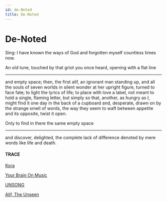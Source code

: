 ```yaml
---
id: de-Nnted
title: De-Noted 
---
```


# De-Noted

Sing: I have known the ways of God
and forgotten myself
countless times now.

An old tune, touched
by that griot you once heard,
opening with a flat line
_________________
and empty space;
then, the first alif,
an ignorant man standing up,
and all the souls of seven worlds
in silent wonder
at her upright figure,
turned to face fate;
to light the lyrics of life;
to place with love
a label, not meant to hold
a single, flaming letter,
but simply so that,
another, as hungry as I,
might find it one day
in the back of a cupboard
and, desperate, drawn on
by the strange smell of words,
the way they seem to waft between
appetite and its opposite,
twist it open.

Only to find in there
the same empty space
_________________
and discover, delighted,
the complete lack of difference
denoted by mere words
like life and death.


#### TRACE

[Kora](https://www.youtube.com/watch?v=BQCKm8lBTI4 "Ali Farka Touré & Toumani Diabaté")

[Your Brain On Music](https://www.goodreads.com/book/show/141565.This_Is_Your_Brain_on_Music)

[UNSONG](http://unsongbook.com/)

[Alif, The Unseen](https://www.goodreads.com/book/show/13239822-alif-the-unseen)
